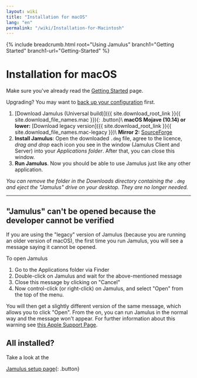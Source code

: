```yaml
---
layout: wiki
title: "Installation for macOS"
lang: "en"
permalink: "/wiki/Installation-for-Macintosh"
---
```


{% include breadcrumb.html root="Using Jamulus" branch1="Getting Started" branch1-url="Getting-Started" %}

# Installation for macOS

Make sure you've already read the [Getting Started](Getting-Started) page.

Upgrading? You may want to [back up your configuration](Software-Manual#backing-up-jamulus) first.

1. [Download Jamulus (Universal build)]({{ site.download_root_link }}{{ site.download_file_names.mac }}){: .button}\\
 **macOS Mojave (10.14) or lower:** [Download legacy version]({{ site.download_root_link }}{{ site.download_file_names.mac-legacy }})\\
 **Mirror 2:** [SourceForge](https://sourceforge.net/projects/llcon/files/latest/download)
1. **Install Jamulus**: Open the downloaded `.dmg` file, agree to the licence, *drag and drop* each icon you see in the window (Jamulus Client and Server) into your *Applications folder*. After that, you can close this window.
1. **Run Jamulus**. Now you should be able to use Jamulus just like any other application.

_You can remove the folder in the Downloads directory containing the `.dmg` and eject the "Jamulus" drive on your desktop. They are no longer needed._

***

## "Jamulus" can't be opened because the developer cannot be verified

If you are using the "legacy" version of Jamulus (because you are running an older version of macOS), the first time you run Jamulus, you will see a message saying it cannot be opened.

To open Jamulus
1. Go to the Applications folder via Finder
1. Double-click on Jamulus and wait for the above-mentioned message
1. Close this message by clicking on "Cancel"
1. Now control-click (or right-click) on Jamulus, and select "Open" from the top of the menu.

You will then get a slightly different version of the same message, which allows you to click "Open". From the on, you can run Jamulus in the normal way and the message won't appear. For further information about this warning see [this Apple Support Page](https://support.apple.com/en-gb/guide/mac-help/mh40616/mac).

## All installed?

Take a look at the

[Jamulus setup page](Getting-Started){: .button}
